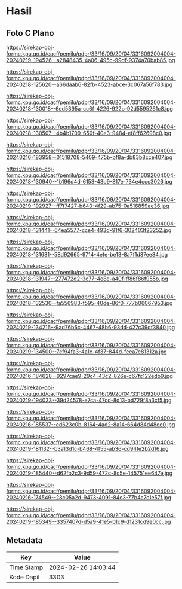 # Hasil

## Foto C Plano

https://sirekap-obj-formc.kpu.go.id/cacf/pemilu/pdpr/33/16/09/20/04/3316092004004-20240219-194526--a2848435-4a06-495c-99df-9374a70bab85.jpg

https://sirekap-obj-formc.kpu.go.id/cacf/pemilu/pdpr/33/16/09/20/04/3316092004004-20240218-125620--a66daab6-82fb-4523-abce-3c067a56f783.jpg

https://sirekap-obj-formc.kpu.go.id/cacf/pemilu/pdpr/33/16/09/20/04/3316092004004-20240218-130018--6ed5395a-cc6f-4226-922b-92d5595261c8.jpg

https://sirekap-obj-formc.kpu.go.id/cacf/pemilu/pdpr/33/16/09/20/04/3316092004004-20240218-130507--4b4b1709-650f-40e3-9484-ef8ff62698c0.jpg

https://sirekap-obj-formc.kpu.go.id/cacf/pemilu/pdpr/33/16/09/20/04/3316092004004-20240216-183958--01518708-5409-475b-bf8a-db83b8cce407.jpg

https://sirekap-obj-formc.kpu.go.id/cacf/pemilu/pdpr/33/16/09/20/04/3316092004004-20240218-130940--1b196d4d-6153-43b9-817e-734e4ccc3026.jpg

https://sirekap-obj-formc.kpu.go.id/cacf/pemilu/pdpr/33/16/09/20/04/3316092004004-20240219-192927--ff7f7427-b640-4f29-ab75-0a516859ae36.jpg

https://sirekap-obj-formc.kpu.go.id/cacf/pemilu/pdpr/33/16/09/20/04/3316092004004-20240218-131441--64ea5577-cce4-493d-91f6-302403f23252.jpg

https://sirekap-obj-formc.kpu.go.id/cacf/pemilu/pdpr/33/16/09/20/04/3316092004004-20240218-131631--58d92665-9714-4efe-be13-8a7f1d37ee84.jpg

https://sirekap-obj-formc.kpu.go.id/cacf/pemilu/pdpr/33/16/09/20/04/3316092004004-20240218-131947--277472d2-3c77-4e8e-a40f-ff86f86f955b.jpg

https://sirekap-obj-formc.kpu.go.id/cacf/pemilu/pdpr/33/16/09/20/04/3316092004004-20240218-132530--fa556983-f595-40de-86f0-777b06067953.jpg

https://sirekap-obj-formc.kpu.go.id/cacf/pemilu/pdpr/33/16/09/20/04/3316092004004-20240219-134216--9ad76b6c-4467-48b6-93dd-427c39df3840.jpg

https://sirekap-obj-formc.kpu.go.id/cacf/pemilu/pdpr/33/16/09/20/04/3316092004004-20240219-134500--7cf94fa3-4a1c-4f37-844d-feea7c81312a.jpg

https://sirekap-obj-formc.kpu.go.id/cacf/pemilu/pdpr/33/16/09/20/04/3316092004004-20240216-184628--9297cae9-29c4-43c2-826e-c67fc122edb9.jpg

https://sirekap-obj-formc.kpu.go.id/cacf/pemilu/pdpr/33/16/09/20/04/3316092004004-20240219-194033--39d24578-e7ca-47cd-8d13-bd729f8a3cf5.jpg

https://sirekap-obj-formc.kpu.go.id/cacf/pemilu/pdpr/33/16/09/20/04/3316092004004-20240216-185537--ed623c0b-8164-4ad2-8a14-664d84d48ee0.jpg

https://sirekap-obj-formc.kpu.go.id/cacf/pemilu/pdpr/33/16/09/20/04/3316092004004-20240219-181132--b3a13d1c-b468-4f55-ab36-cd94fe2b2d16.jpg

https://sirekap-obj-formc.kpu.go.id/cacf/pemilu/pdpr/33/16/09/20/04/3316092004004-20240219-185440--d62fb2c3-9d59-472c-8c5e-145751ee647e.jpg

https://sirekap-obj-formc.kpu.go.id/cacf/pemilu/pdpr/33/16/09/20/04/3316092004004-20240216-174549--28c05a2d-9473-4091-84c3-77b4a7c1e57f.jpg

https://sirekap-obj-formc.kpu.go.id/cacf/pemilu/pdpr/33/16/09/20/04/3316092004004-20240219-185349--3357407d-d5a9-41e5-b1c9-d1231cd9e0cc.jpg


## Metadata

| Key        | Value               |
| ---------- | ------------------- |
| Time Stamp | 2024-02-26 14:03:44 |
| Kode Dapil | 3303                |



